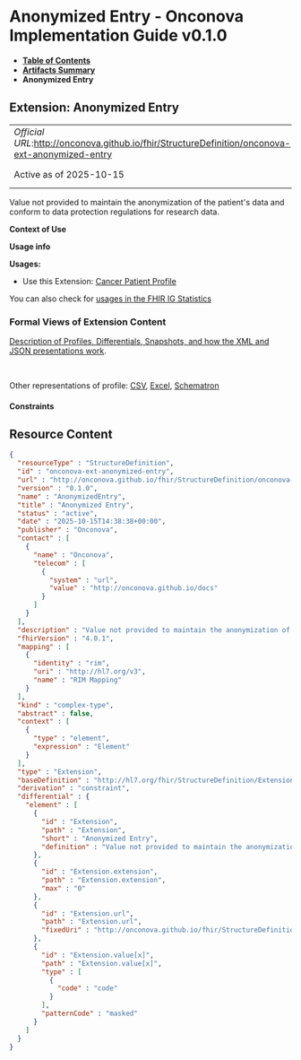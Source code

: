 # Anonymized Entry - Onconova Implementation Guide v0.1.0

* [**Table of Contents**](toc.md)
* [**Artifacts Summary**](artifacts.md)
* **Anonymized Entry**

## Extension: Anonymized Entry 

| | |
| :--- | :--- |
| *Official URL*:http://onconova.github.io/fhir/StructureDefinition/onconova-ext-anonymized-entry | *Version*:0.1.0 |
| Active as of 2025-10-15 | *Computable Name*:AnonymizedEntry |

Value not provided to maintain the anonymization of the patient's data and conform to data protection regulations for research data.

**Context of Use**

**Usage info**

**Usages:**

* Use this Extension: [Cancer Patient Profile](StructureDefinition-onconova-cancer-patient.md)

You can also check for [usages in the FHIR IG Statistics](https://packages2.fhir.org/xig/onconova.fhir|current/StructureDefinition/onconova-ext-anonymized-entry)

### Formal Views of Extension Content

 [Description of Profiles, Differentials, Snapshots, and how the XML and JSON presentations work](http://build.fhir.org/ig/FHIR/ig-guidance/readingIgs.html#structure-definitions). 

 

Other representations of profile: [CSV](StructureDefinition-onconova-ext-anonymized-entry.csv), [Excel](StructureDefinition-onconova-ext-anonymized-entry.xlsx), [Schematron](StructureDefinition-onconova-ext-anonymized-entry.sch) 

#### Constraints



## Resource Content

```json
{
  "resourceType" : "StructureDefinition",
  "id" : "onconova-ext-anonymized-entry",
  "url" : "http://onconova.github.io/fhir/StructureDefinition/onconova-ext-anonymized-entry",
  "version" : "0.1.0",
  "name" : "AnonymizedEntry",
  "title" : "Anonymized Entry",
  "status" : "active",
  "date" : "2025-10-15T14:38:38+00:00",
  "publisher" : "Onconova",
  "contact" : [
    {
      "name" : "Onconova",
      "telecom" : [
        {
          "system" : "url",
          "value" : "http://onconova.github.io/docs"
        }
      ]
    }
  ],
  "description" : "Value not provided to maintain the anonymization of the patient's data and conform to data protection regulations for research data.",
  "fhirVersion" : "4.0.1",
  "mapping" : [
    {
      "identity" : "rim",
      "uri" : "http://hl7.org/v3",
      "name" : "RIM Mapping"
    }
  ],
  "kind" : "complex-type",
  "abstract" : false,
  "context" : [
    {
      "type" : "element",
      "expression" : "Element"
    }
  ],
  "type" : "Extension",
  "baseDefinition" : "http://hl7.org/fhir/StructureDefinition/Extension|4.0.1",
  "derivation" : "constraint",
  "differential" : {
    "element" : [
      {
        "id" : "Extension",
        "path" : "Extension",
        "short" : "Anonymized Entry",
        "definition" : "Value not provided to maintain the anonymization of the patient's data and conform to data protection regulations for research data."
      },
      {
        "id" : "Extension.extension",
        "path" : "Extension.extension",
        "max" : "0"
      },
      {
        "id" : "Extension.url",
        "path" : "Extension.url",
        "fixedUri" : "http://onconova.github.io/fhir/StructureDefinition/onconova-ext-anonymized-entry"
      },
      {
        "id" : "Extension.value[x]",
        "path" : "Extension.value[x]",
        "type" : [
          {
            "code" : "code"
          }
        ],
        "patternCode" : "masked"
      }
    ]
  }
}

```
